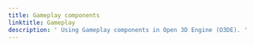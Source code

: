 ```yaml
---
title: Gameplay components
linktitle: Gameplay
description: ' Using Gameplay components in Open 3D Engine (O3DE). '
---
```

